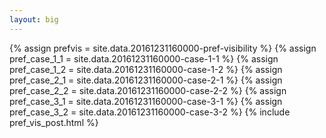 ```yaml
---
layout: big
---
```

{% assign prefvis = site.data.20161231160000-pref-visibility %}
{% assign pref_case_1_1 = site.data.20161231160000-case-1-1 %}
{% assign pref_case_1_2 = site.data.20161231160000-case-1-2 %}
{% assign pref_case_2_1 = site.data.20161231160000-case-2-1 %}
{% assign pref_case_2_2 = site.data.20161231160000-case-2-2 %}
{% assign pref_case_3_1 = site.data.20161231160000-case-3-1 %}
{% assign pref_case_3_2 = site.data.20161231160000-case-3-2 %}
{% include pref_vis_post.html %}
